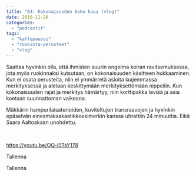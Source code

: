 ```yaml
---
title: "64: Kokonaisuuden koko kuva (vlog)"
date: 2016-11-20
categories: 
  - "podcastit"
tags: 
  - "kaffepaussi"
  - "ruokinta-perusteet"
  - "vlog"
---
```


Saattaa hyvinkin olla, että ihmisten suurin ongelma koiran ravitsemuksessa, jota myös ruokinnaksi kutsutaan, on kokonaisuuden käsitteen hukkaaminen. Kun ei osata perusteita, niin ei ymmärretä asioita laajemmassa merkityksessä ja aletaan keskittymään merkityksettömään nippeliin. Kun kokonaisuuden rajat ja merkitys hämärtyy, niin korttipakka leviää ja asia koetaan suunnattoman vaikeana.

<!--more-->

Mäkkärin hampurilaisaterioiden, kuviteltujen transrasvojen ja hyvinkin epäselvän einesmaksakaatikkoesimerkin kanssa uhrattiin 24 minuuttia. Eikä Saara Aaltoakaan unohdettu.

 

https://youtu.be/OQ-i5TsY178

Tallenna

Tallenna
